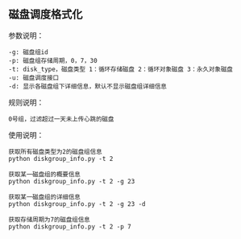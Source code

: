 ## 磁盘调度格式化

参数说明：

```
-g: 磁盘组id
-p: 磁盘组存储周期，0，7，30
-t: disk_type，磁盘类型 1：循环存储磁盘 2：循环对象磁盘 3：永久对象磁盘
-u: 磁盘调度接口
-d: 显示各磁盘组下详细信息，默认不显示磁盘组详细信息
```

规则说明：

```
0号组，过滤超过一天未上传心跳的磁盘
```

使用说明：

```
获取所有磁盘类型为2的磁盘组信息
python diskgroup_info.py -t 2

获取某一磁盘组的概要信息
python diskgroup_info.py -t 2 -g 23

获取某一磁盘组的详细信息
python diskgroup_info.py -t 2 -g 23 -d

获取存储周期为7的磁盘组信息
python diskgroup_info.py -t 2 -p 7
```

